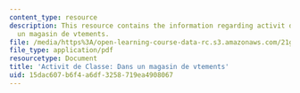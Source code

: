```yaml
---
content_type: resource
description: This resource contains the information regarding activit de Classe dans
  un magasin de vtements.
file: /media/https%3A/open-learning-course-data-rc.s3.amazonaws.com/21g-302-french-ii-fall-2004/15dac607b6f4a6df3258719ea4908067_MIT21G_302_F04_Classe_S.pdf
file_type: application/pdf
resourcetype: Document
title: 'Activit de Classe: Dans un magasin de vtements'
uid: 15dac607-b6f4-a6df-3258-719ea4908067
---
```

